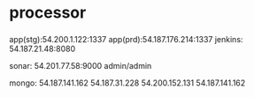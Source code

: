 # processor
### 
app(stg):54.200.1.122:1337
app(prd):54.187.176.214:1337
jenkins: 54.187.21.48:8080

sonar:   54.201.77.58:9000	admin/admin

mongo:	 54.187.141.162
		 54.187.31.228
		 54.200.152.131
	     54.187.141.162

